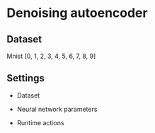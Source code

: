 # Denoising autoencoder

## Dataset

Mnist [0, 1, 2, 3, 4, 5, 6, 7, 8, 9]

## Settings

* Dataset

* Neural network parameters

* Runtime actions
